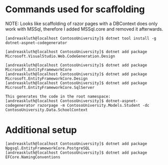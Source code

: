 # Commands used for scaffolding

NOTE: Looks like scaffolding of razor pages with a DBContext does only work with MSSql, therefore I added MSSql.core and removed it afterwards.

```
[andreaskluth@localhost ContosoUniversity]$ dotnet tool install -g dotnet-aspnet-codegenerator

[andreaskluth@localhost ContosoUniversity]$ dotnet add package Microsoft.VisualStudio.Web.CodeGeneration.Design

[andreaskluth@localhost ContosoUniversity]$ dotnet add package Microsoft.EntityFrameworkCore
[andreaskluth@localhost ContosoUniversity]$ dotnet add package Microsoft.EntityFrameworkCore.Design
[andreaskluth@localhost ContosoUniversity]$ dotnet add package Microsoft.EntityFrameworkCore.SqlServer

This generates the code in the root namespace:
[andreaskluth@localhost ContosoUniversity]$ dotnet-aspnet-codegenerator razorpage -m ContosoUniversity.Models.Student -dc ContosoUniversity.Data.SchoolContext
```

# Additional setup
```
[andreaskluth@localhost ContosoUniversity]$ dotnet add package Npgsql.EntityFrameworkCore.PostgreSQL
[andreaskluth@localhost ContosoUniversity]$ dotnet add package  EFCore.NamingConventions
```